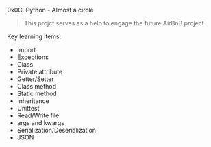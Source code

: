 0x0C. Python - Almost a circle

> This projct serves as a help to engage the future AirBnB project

Key learning items:
- Import
- Exceptions
- Class
- Private attribute
- Getter/Setter
- Class method
- Static method
- Inheritance
- Unittest
- Read/Write file
- args and kwargs
- Serialization/Deserialization
- JSON
